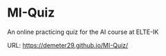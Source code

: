 # MI-Quiz
An online practicing quiz for the AI course at ELTE-IK

URL: https://demeter29.github.io/MI-Quiz/
